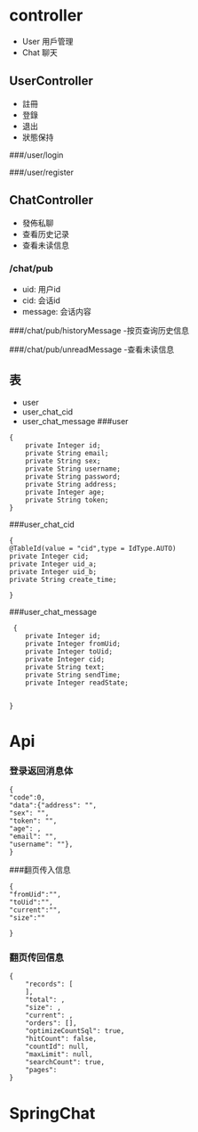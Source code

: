 # controller
- User 用戶管理
- Chat 聊天

## UserController
- 註冊
- 登錄
- 退出
- 狀態保持

###/user/login

###/user/register


## ChatController
- 發佈私聊
- 查看历史记录
- 查看未读信息

### /chat/pub

- uid: 用户id
- cid: 会话id
- message: 会话内容

###/chat/pub/historyMessage
-按页查询历史信息

###/chat/pub/unreadMessage
-查看未读信息


## 表
- user
- user_chat_cid
- user_chat_message
###user
```
{
    private Integer id;
    private String email;
    private String sex;
    private String username;
    private String password;
    private String address;
    private Integer age;
    private String token;
}
```
###user_chat_cid
```
{
@TableId(value = "cid",type = IdType.AUTO)
private Integer cid;
private Integer uid_a;
private Integer uid_b;
private String create_time;

}
```
###user_chat_message
```
 {
    private Integer id;
    private Integer fromUid;
    private Integer toUid;
    private Integer cid;
    private String text;
    private String sendTime;
    private Integer readState;


}
```
# Api

### 登录返回消息体
```
{
"code":0,
"data":{"address": "",
"sex": "",
"token": "",
"age": ,
"email": "",
"username": ""},
}
```
###翻页传入信息
```
{
"fromUid":"",
"toUid":"",
"current":"",
"size":""

}
```
### 翻页传回信息
```
{
    "records": [
    ],
    "total": ,
    "size": ,
    "current": ,
    "orders": [],
    "optimizeCountSql": true,
    "hitCount": false,
    "countId": null,
    "maxLimit": null,
    "searchCount": true,
    "pages": 
}
```


# SpringChat

